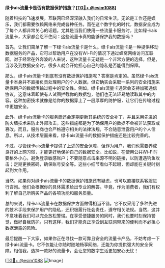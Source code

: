**绿卡ais流量卡是否有数据保护措施？[[TG💪+ @esim1088](https://t.me/s/esim1088)]**

随着科技的飞速发展，互联网已经深深融入我们的日常生活。无论是工作还是娱乐，我们都需要依赖网络来完成各种任务。而在这个数字化的时代，数据安全成为了每个人都非常关心的话题。尤其是当我们使用一些流量卡服务时，比如绿卡ais流量卡，大家都会忍不住问：这些流量卡真的能够保护我的数据吗？

首先，让我们简单了解一下绿卡ais流量卡是什么。绿卡ais流量卡是一种提供移动数据服务的产品，它可以帮助用户在没有Wi-Fi的情况下通过蜂窝网络访问互联网。对于经常在外奔波的人来说，这种流量卡无疑是一个非常方便的选择。但是，当涉及到数据安全时，很多人就会开始担心自己的隐私是否能得到保障。

那么，绿卡ais流量卡到底有没有数据保护措施呢？答案是肯定的。虽然绿卡ais流量卡本身并不直接负责处理用户的个人数据，但它确实会采取一系列的安全措施来确保用户的数据传输过程中的安全性。例如，绿卡ais流量卡通常会支持加密通信协议，这意味着即使有人试图拦截你的数据包，他们也无法轻易地读取其中的内容。这种加密技术就像是给你的数据穿上了一层厚厚的防护服，让它们在传输过程中更加安全。

此外，绿卡ais流量卡的服务商还会定期更新其系统的安全补丁，并且采用先进的防火墙技术来防止外部攻击。这些措施都是为了确保用户的数据不会被非法获取或篡改。而且，服务商也会严格遵守相关的法律法规，不会随意泄露用户的个人信息。所以，从技术层面来看，绿卡ais流量卡的数据保护措施还是比较完善的。

不过，尽管绿卡ais流量卡提供了上述的安全保障，但作为用户，我们也需要养成良好的上网习惯，才能更好地保护自己的数据安全。比如说，在使用公共Wi-Fi时要格外小心，避免登录敏感账户；不要随意点击来源不明的链接，以防遭遇钓鱼攻击；定期更换密码，确保账号安全等。这些小细节看似不起眼，但却能在关键时刻起到大作用。

当然，如果你对绿卡ais流量卡的数据保护措施还有疑虑，也可以直接联系客服进行咨询。他们会根据你的具体需求给出专业的解答。毕竟，作为消费者，我们有权利了解自己所购买产品的各项功能和服务质量。

总的来说，绿卡ais流量卡在数据保护方面做得相当不错。它不仅采用了多种先进的技术手段来保护用户的隐私，还积极履行社会责任，遵守相关法规。当然，这并不意味着我们可以完全放松警惕。在享受便捷服务的同时，我们也要时刻保持警觉，做好自我防护。只有这样，我们才能真正享受到互联网带来的便利而不必担心数据泄露的风险。

最后提醒一下大家，如果你正在寻找一款可靠且安全的流量卡产品，不妨考虑一下绿卡ais流量卡。它不仅能让你随时随地畅享网络，还能为你提供强大的安全保障。相信我，选择一款好的流量卡，会让您的数字生活更加安心无忧！

[[TG💪+ @esim1088](https://t.me/s/esim1088) ![Image](https://i.postimg.cc/4NQfJmqS/Snipaste-2025-05-13-00-14-12.png)]